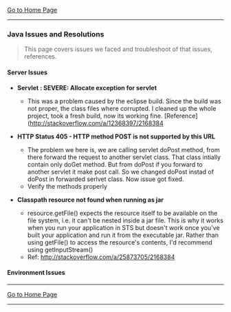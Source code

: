 [Go to Home Page](/training)

***

### Java Issues and Resolutions
>This page covers issues we faced and troubleshoot of that issues, references.

#### Server Issues
* **Servlet : SEVERE: Allocate exception for servlet**

  * This was a problem caused by the eclipse build. Since the build was not proper, the class files where corrupted. I cleaned up the whole project, took a fresh build, now its working fine. [Reference](http://stackoverflow.com/a/12368397/2168384


* **HTTP Status 405 - HTTP method POST is not supported by this URL**
  * The problem we here is, we are calling servlet doPost method, from there forward the request to another servlet class. That class intially contain only doGet method. But from doPost if you forward to another servlet it make post call. So we changed doPost instad of doPost in forwarded serlvet class. Now issue got fixed.
  * Verify the methods properly

* **Classpath resource not found when running as jar**
  * resource.getFile() expects the resource itself to be available on the file system, i.e. it can't be nested inside a jar file. This is why it works when you run your application in STS but doesn't work once you've built your application and run it from the executable jar. Rather than using getFile() to access the resource's contents, I'd recommend using getInputStream()
  * Ref: http://stackoverflow.com/a/25873705/2168384

#### Environment Issues


***

[Go to Home Page](/training)

***
